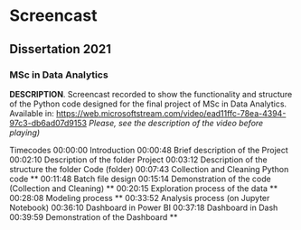 # Screencast
## Dissertation 2021
### MSc in Data Analytics

**DESCRIPTION**. 
Screencast recorded to show the functionality and structure of the Python code designed for the final project of MSc in Data Analytics.
Available in: https://web.microsoftstream.com/video/ead11ffc-78ea-4394-97c3-db6ad07d9153 
*Please, see the description of the video before playing)*

Timecodes
00:00:00 Introduction
00:00:48 Brief description of the Project
00:02:10 Description of the folder Project
00:03:12 Description of the structure the folder Code (folder)
00:07:43 Collection and Cleaning Python code **
00:11:48 Batch file design
00:15:14 Demonstration of the code (Collection and Cleaning) **
00:20:15 Exploration process of the data **
00:28:08 Modeling process **
00:33:52 Analysis process (on Jupyter Notebook)
00:36:10 Dashboard in Power BI
00:37:18 Dashboard in Dash
00:39:59 Demonstration of the Dashboard **